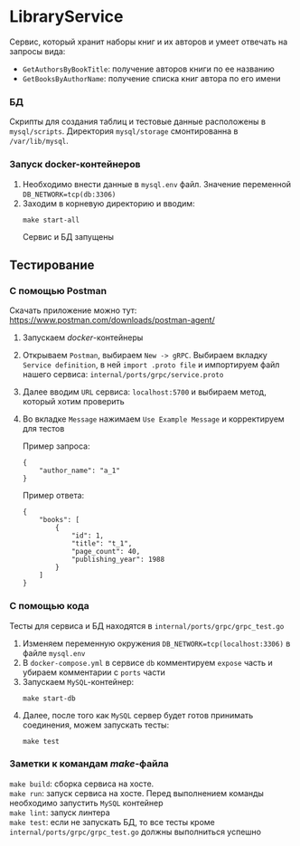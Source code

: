 # LibraryService

Сервис, который хранит наборы книг и их авторов и умеет отвечать
на запросы вида:
* `GetAuthorsByBookTitle`: получение авторов книги по ее названию 
* `GetBooksByAuthorName`: получение списка книг автора по его имени

### БД
Скрипты для создания таблиц и тестовые данные расположены в `mysql/scripts`. 
Директория `mysql/storage` смонтированна в `/var/lib/mysql`.

### Запуск docker-контейнеров
1. Необходимо внести данные в `mysql.env` файл. Значение переменной 
`DB_NETWORK=tcp(db:3306)`
2. Заходим в корневую директорию и вводим: 
    ```
    make start-all
    ```
   Сервис и БД запущены

## Тестирование
### С помощью Postman
Скачать приложение можно тут: https://www.postman.com/downloads/postman-agent/
1. Запускаем *docker*-контейнеры
2. Открываем `Postman`, выбираем `New -> gRPC`.
Выбираем вкладку `Service definition`, в ней `import .proto file` и импортируем
файл нашего сервиса: `internal/ports/grpc/service.proto`
3. Далее вводим `URL` сервиса: `localhost:5700` и выбираем метод, который хотим 
проверить
4. Во вкладке `Message` нажимаем `Use Example Message` и корректируем для тестов

   Пример запроса:
   ```
   {
       "author_name": "a_1"
   }
   ```
   
   Пример ответа:
   ```
   {
       "books": [
           {
               "id": 1,
               "title": "t_1",
               "page_count": 40,
               "publishing_year": 1988
           }
       ]
   }
   ```

### С помощью кода
Тесты для сервиса и БД находятся в `internal/ports/grpc/grpc_test.go`
1. Изменяем переменную окружения `DB_NETWORK=tcp(localhost:3306)` в файле `mysql.env`
2. В `docker-compose.yml` в сервисе `db` комментируем `expose` часть и
убираем комментарии с `ports` части
3. Запускаем `MySQL`-контейнер:
   ```
   make start-db
   ```
4. Далее, после того как `MySQL` сервер будет готов принимать соединения, можем 
запускать тесты:
   ```
   make test
   ```
### Заметки к командам *make*-файла
   `make build`: сборка сервиса на хосте.\
   `make run`: запуск сервиса на хосте. Перед выполнением команды необходимо запустить `MySQL` контейнер \
   `make lint`: запуск линтера\
   `make test`: если не запускать БД, то все тесты кроме `internal/ports/grpc/grpc_test.go` должны выполниться успешно
